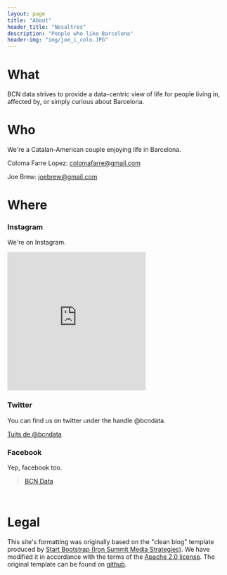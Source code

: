 ```yaml
---
layout: page
title: "About"
header_title: "Nosaltres"
description: "People who like Barcelona"
header-img: "img/joe_i_colo.JPG"
---
```


<div id="fb-root"></div>
<script>(function(d, s, id) {
  var js, fjs = d.getElementsByTagName(s)[0];
  if (d.getElementById(id)) return;
  js = d.createElement(s); js.id = id;
  js.src = "//connect.facebook.net/es_LA/sdk.js#xfbml=1&version=v2.5";
  fjs.parentNode.insertBefore(js, fjs);
}(document, 'script', 'facebook-jssdk'));</script>


# What   

BCN data strives to provide a data-centric view of life for people living in, affected by, or simply curious about Barcelona.

# Who  

We're a Catalan-American couple enjoying life in Barcelona. 

<p>Coloma Farre Lopez: <a href="mailto:colomafarre@gamil.com?Subject=Hello%20Coloma" target="_top">colomafarre@gmail.com</a> </p>
<p>Joe Brew: <a href="mailto:joebrew@gmail.com?Subject=Hello%20Joe" target="_top">joebrew@gmail.com</a> </p>



# Where  

### Instagram  

We're on Instagram.

<!-- www.intagme.com -->
<iframe src="http://www.intagme.com/in/?u=YmNuZGF0YXxzbHwzMDB8MnwzfHx5ZXN8NXx1bmRlZmluZWR8eWVz" allowTransparency="true" frameborder="0" scrolling="no" style="border:none; overflow:hidden; width:315px; height: 315px" ></iframe>


### Twitter  

You can find us on twitter under the handle @bcndata.

<a class="twitter-timeline" href="https://twitter.com/bcndata" data-widget-id="673974521024659456">Tuits de @bcndata</a>
<script>!function(d,s,id){var js,fjs=d.getElementsByTagName(s)[0],p=/^http:/.test(d.location)?'http':'https';if(!d.getElementById(id)){js=d.createElement(s);js.id=id;js.src=p+"://platform.twitter.com/widgets.js";fjs.parentNode.insertBefore(js,fjs);}}(document,"script","twitter-wjs");</script>


### Facebook   

Yep, facebook too.

<div class="fb-page" data-href="https://www.facebook.com/bcndata" data-tabs="timeline" data-width="500" data-height="400" data-small-header="false" data-adapt-container-width="true" data-hide-cover="false" data-show-facepile="true"><div class="fb-xfbml-parse-ignore"><blockquote cite="https://www.facebook.com/bcndata"><a href="https://www.facebook.com/bcndata">BCN Data</a></blockquote></div></div>


<script async src="//pagead2.googlesyndication.com/pagead/js/adsbygoogle.js"></script>
<!-- horiz large ad -->
<ins class="adsbygoogle"
     style="display:inline-block;width:728px;height:15px"
     data-ad-client="ca-pub-7902219614622730"
     data-ad-slot="4722795601"></ins>
<script>
(adsbygoogle = window.adsbygoogle || []).push({});
</script>



# Legal  

<p>This site's formatting was originally based on the "clean blog" template produced by <a href="http://startbootstrap.com">Start Bootstrap (Iron Summit Media Strategies)</a>. We have modified it in accordance with the terms of the <a href="https://github.com/IronSummitMedia/startbootstrap/blob/gh-pages/LICENSE">Apache 2.0 license</a>. The original template can be found on <a href="https://github.com/IronSummitMedia/startbootstrap-clean-blog-jekyll.git">github</a>.</p>